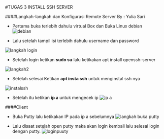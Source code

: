 #TUGAS 3 INSTALL SSH SERVER 

####Langkah-langkah dan Konfigurasi Remote Server
By : Yulia Sari

- Pertama buka terlebih dahulu virtual Box dan Buka Linux debian 
![debian](https://user-images.githubusercontent.com/103896829/194210610-b231da01-9918-4f6c-940e-1a941a80e5f5.png)


- Lalu setelah tampil isi terlebih dahulu username dan password

![langkah login](https://user-images.githubusercontent.com/103896829/194210666-92b07d5d-502c-455f-86d2-7ad21047cb9e.png)


- Setelah login ketikan **sudo su** lalu ketikakan apt install openssh-server

![langkah2](https://user-images.githubusercontent.com/103896829/194210693-eff6ae10-27a4-47bf-adca-0576fb978bbd.png)


- Setelah selesai Ketikan **apt insta ssh** untuk menginstal ssh nya


![instalssh](https://user-images.githubusercontent.com/103896829/194210776-efbda387-36c3-4036-868c-8be2f7e1868c.png)

- Setelah itu ketikan **ip a** untuk mengecek ip 
![ip a](https://user-images.githubusercontent.com/103896829/194210925-1de1fdea-ea03-498d-b52b-9be422f9a57c.png)


####Client
- Buka Putty lalu ketikakan IP pada ip a sebelumnya
![langkah buka putty](https://user-images.githubusercontent.com/103896829/194210813-00619a2c-0694-44c6-9f30-a436b08d9c0f.png)

- Lalu disaat setelah open putty maka akan login kembali lalu selesai login dengan putty.
![loginpuuty](https://user-images.githubusercontent.com/103896829/194210839-8ba0256a-64e8-4692-801a-6398ec43c8b3.png)
